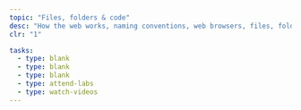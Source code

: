 ```yaml
---
topic: "Files, folders & code"
desc: "How the web works, naming conventions, web browsers, files, folders & code editors."
clr: "1"

tasks:
  - type: blank
  - type: blank
  - type: blank
  - type: attend-labs
  - type: watch-videos
---
```

